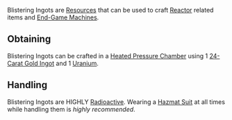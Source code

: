 Blistering Ingots are [Resources](https://github.com/Slimefun/Slimefun4/wiki/Resources) that can be used to craft [Reactor](https://github.com/Slimefun/Slimefun4/wiki/Electric-Machines#energy-generation) related items and [End-Game Machines](https://github.com/Slimefun/Slimefun4/wiki/Electric-Machines).

## Obtaining
Blistering Ingots can be crafted in a [Heated Pressure Chamber](https://github.com/Slimefun/Slimefun4/wiki/Heated-Pressure-Chamber) using 1 [24-Carat Gold Ingot](https://github.com/Slimefun/Slimefun4/wiki/Gold-Ingot) and 1 [Uranium](https://github.com/Slimefun/Slimefun4/wiki/Uranium).

## Handling
Blistering Ingots are HIGHLY [Radioactive](https://github.com/Slimefun/Slimefun4/wiki/Radiation). Wearing a [Hazmat Suit](https://github.com/Slimefun/Slimefun4/wiki/Armor#hazmat-suit) at all times while handling them is *highly recommended*. 
